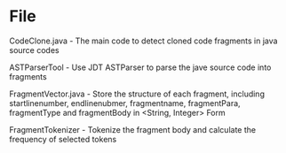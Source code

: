 # File 
CodeClone.java - The main code to detect cloned code fragments in java source codes

ASTParserTool - Use JDT ASTParser to parse the jave source code into fragments

FragmentVector.java - Store the structure of each fragment, including startlinenumber, endlinenubmer, fragmentname, fragmentPara, fragmentType and fragmentBody in <String, Integer> Form

FragmentTokenizer - Tokenize the fragment body and calculate the frequency of selected tokens

